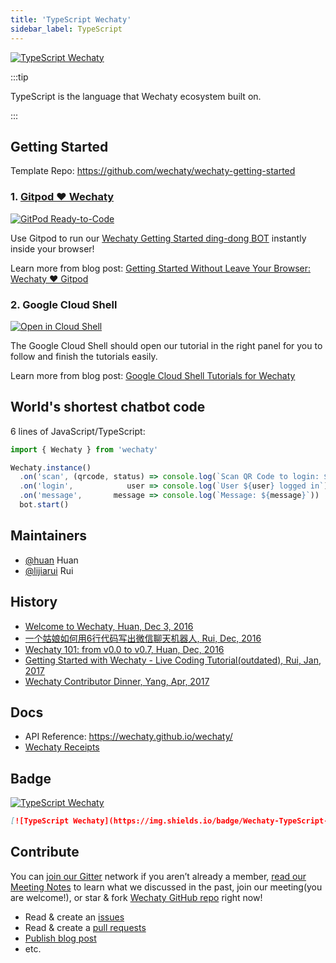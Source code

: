 ```yaml
---
title: 'TypeScript Wechaty'
sidebar_label: TypeScript
---
```


[![TypeScript Wechaty](https://img.shields.io/badge/Wechaty-TypeScript-blue)](https://github.com/wechaty/wechaty)

:::tip

TypeScript is the language that Wechaty ecosystem built on.

:::

## Getting Started

Template Repo: <https://github.com/wechaty/wechaty-getting-started>

### 1. [Gitpod ❤️  Wechaty](docs/gitpod.md)

[![GitPod Ready-to-Code][gitpod_img]][gitpod_link]

[gitpod_img]: https://img.shields.io/badge/Gitpod-Ready--to--Code-blue?logo=gitpod
[gitpod_link]: https://gitpod.io/#https://github.com/wechaty/wechaty-getting-started

Use Gitpod to run our [Wechaty Getting Started ding-dong BOT](https://github.com/wechaty/wechaty-getting-started/blob/master/examples/ding-dong-bot.ts) instantly inside your browser!

Learn more from blog post: [Getting Started Without Leave Your Browser: Wechaty ❤️ Gitpod](https://wechaty.js.org/2021/02/06/wechaty-getting-started-without-leave-your-browser/)

### 2. Google Cloud Shell

[![Open in Cloud Shell][shell_img]][shell_link]

[shell_img]: https://gstatic.com/cloudssh/images/open-btn.svg
[shell_link]: https://ssh.cloud.google.com/cloudshell/editor?cloudshell_git_repo=https%3A%2F%2Fgithub.com%2Fwechaty%2Fwechaty-getting-started&cloudshell_open_in_editor=examples/ding-dong-bot.ts&cloudshell_workspace=.&cloudshell_tutorial=examples/tutorials/google-cloud-shell-tutorial.md

The Google Cloud Shell should open our tutorial in the right panel for you to follow and finish the tutorials easily.

Learn more from blog post: [Google Cloud Shell Tutorials for Wechaty](https://wechaty.js.org/2021/02/20/google-cloud-shell-tutorials/)

## World's shortest chatbot code

6 lines of JavaScript/TypeScript:

```ts
import { Wechaty } from 'wechaty'

Wechaty.instance()
  .on('scan', (qrcode, status) => console.log(`Scan QR Code to login: ${status}\nhttps://wechaty.js.org/qrcode/${encodeURIComponent(qrcode)}`))
  .on('login',            user => console.log(`User ${user} logged in`))
  .on('message',       message => console.log(`Message: ${message}`))
  bot.start()
```

## Maintainers

- [@huan](https://github.com/huan) Huan
- [@lijiarui](https://github.com/lijiarui) Rui

## History

- [Welcome to Wechaty, Huan, Dec 3, 2016](https://wechaty.js.org/2016/12/03/welcome-to-wechaty/)
- [一个姑娘如何用6行代码写出微信聊天机器人, Rui, Dec, 2016](https://wechaty.js.org/2016/12/10/try-to-write-wexinrobot/)
- [Wechaty 101: from v0.0 to v0.7, Huan, Dec, 2016](https://wechaty.js.org/2017/01/06/wechaty-101-presentation/)
- [Getting Started with Wechaty - Live Coding Tutorial(outdated), Rui, Jan, 2017](https://wechaty.js.org/2017/01/01/getting-started-wechaty/)
- [Wechaty Contributor Dinner, Yang, Apr, 2017](https://wechaty.js.org/2017/04/21/wechaty-meeting-dinner/)

## Docs

- API Reference: <https://wechaty.github.io/wechaty/>
- [Wechaty Receipts](../recipes/)

## Badge

[![TypeScript Wechaty](https://img.shields.io/badge/Wechaty-TypeScript-blue)](https://github.com/wechaty/wechaty)

```md
[![TypeScript Wechaty](https://img.shields.io/badge/Wechaty-TypeScript-blue)](https://github.com/wechaty/wechaty)
```

## Contribute

You can [join our Gitter](https://gitter.im/wechaty/wechaty) network if you aren’t already a member, [read our Meeting Notes](https://bit.ly/2zpi2XG) to learn what we discussed in the past, join our meeting(you are welcome!), or star & fork [Wechaty GitHub repo](https://github.com/wechaty/wechaty) right now!

- Read & create an [issues](https://github.com/wechaty/wechaty/issues)
- Read & create a [pull requests](https://github.com/wechaty/wechaty/pulls)
- [Publish blog post](../contributor-program/publish-blog)
- etc.
